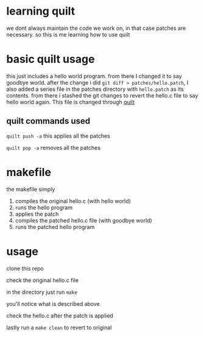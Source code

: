 # learning quilt

we dont always maintain the code we work on, in that case patches are necessary. so this is me learning how to use quilt

# basic quilt usage

this just includes a hello world program. from there I changed it to say goodbye world. after the change i did `git diff > patches/hello.patch`, I also added a series file in the patches directory with `hello.patch` as its contents. from there i stashed the git changes to revert the hello.c file to say hello world again. This file is changed through [quilt](https://en.wikipedia.org/wiki/Quilt_(software))

## quilt commands used

`quilt push -a` this applies all the patches

`quilt pop -a` removes all the patches 

# makefile
the makefile simply 
1. compiles the original hello.c (with hello world) 
2. runs the hello program
3. applies the patch
4. compiles the patched hello.c file (with goodbye world)
5. runs the patched hello program

# usage
clone this repo

check the original hello.c file

in the directory just run `make`

you'll notice what is described above

check the hello.c after the patch is applied

lastly run a `make clean` to revert to original 
